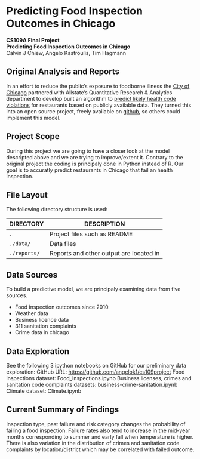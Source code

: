 # Predicting Food Inspection Outcomes in Chicago
**CS109A Final Project**<br>
**Predicting Food Inspection Outcomes in Chicago**<br>
Calvin J Chiew, Angelo Kastroulis, Tim Hagmann<br>

## Original Analysis and Reports
In an effort to reduce the public’s exposure to foodborne illness the [City of Chicago](https://github.com/Chicago) partnered with Allstate’s Quantitative Research & Analytics department to develop built an algorithm to [predict likely health code violations](http://chicago.github.io/food-inspections-evaluation/) for restaurants based on publicly available data. They turned this into an open source project, freely available on [github](https://github.com/Chicago/food-inspections-evaluation), so others could implement this model.

## Project Scope
During this project we are going to have a closer look at the model descripted above and we are trying to improve/extent it. Contrary to the original project the coding is principaly done in Python instead of R. Our goal is to accuratly predict restaurants in Chicago that fail an health inspection.

## File Layout

The following directory structure is used:

DIRECTORY           | DESCRIPTION
--------------------|----------------------
`.`                 | Project files such as README
`./data/`           | Data files
`./reports/`        | Reports and other output are located in

## Data Sources
To build a predictive model, we are principaly examining data from five sources.

- Food inspection outcomes since 2010.
- Weather data
- Business licence data
- 311 sanitation complaints
- Crime data in chicago

## Data Exploration
See the following 3 ipython notebooks on GitHub for our preliminary data exploration:
GitHub URL: https://github.com/angelok1/cs109project 
Food inspections dataset: Food_Inspections.ipynb
Business licenses, crimes and sanitation code complaints datasets: business-crime-sanitation.ipynb
Climate dataset: Climate.ipynb

## Current Summary of Findings
Inspection type, past failure and risk category changes the probability of failing a food inspection. Failure rates also tend to increase in the mid-year months corresponding to summer and early fall when temperature is higher. There is also variation in the distribution of crimes and sanitation code complaints by location/district which may be correlated with failed outcome.

